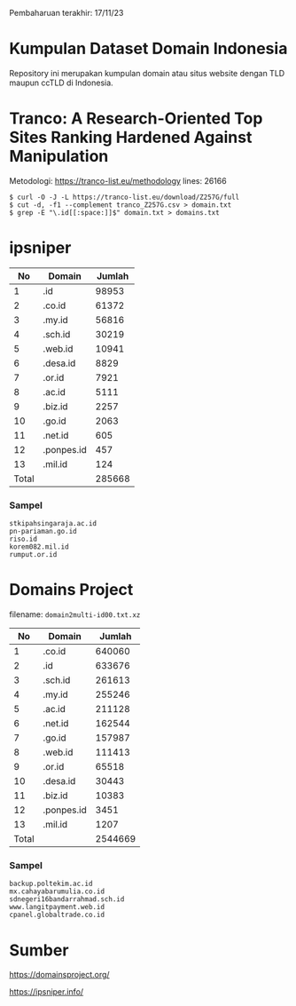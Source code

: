 Pembaharuan terakhir: 17/11/23


# Kumpulan Dataset Domain Indonesia
Repository ini merupakan kumpulan domain atau situs website dengan TLD maupun ccTLD di Indonesia.

# Tranco: A Research-Oriented Top Sites Ranking Hardened Against Manipulation
Metodologi: https://tranco-list.eu/methodology
lines: 26166

```
$ curl -O -J -L https://tranco-list.eu/download/Z257G/full 
$ cut -d, -f1 --complement tranco_Z257G.csv > domain.txt
$ grep -E "\.id[[:space:]]$" domain.txt > domains.txt

```

# ipsniper
| No | Domain | Jumlah |
|----|-------------|-------------------|
| 1  | .id         | 98953             |
| 2  | .co.id      | 61372             |
| 3  | .my.id      | 56816             |
| 4  | .sch.id     | 30219             |
| 5  | .web.id     | 10941             |
| 6  | .desa.id    | 8829              |
| 7  | .or.id      | 7921              |
| 8  | .ac.id      | 5111              |
| 9  | .biz.id     | 2257              |
| 10 | .go.id      | 2063              |
| 11 | .net.id     | 605               |
| 12 | .ponpes.id  | 457               |
| 13 | .mil.id     | 124               |
|  Total  |        | 285668            |


### Sampel
```
stkipahsingaraja.ac.id
pn-pariaman.go.id
riso.id
korem082.mil.id
rumput.or.id
```

# Domains Project
filename: `domain2multi-id00.txt.xz`


| No | Domain | Jumlah |
|----|-------------|-------------------|
| 1  | .co.id      | 640060            |
| 2  | .id         | 633676            |
| 3  | .sch.id     | 261613            |
| 4  | .my.id      | 255246            |
| 5  | .ac.id      | 211128            |
| 6  | .net.id     | 162544            |
| 7  | .go.id      | 157987            |
| 8  | .web.id     | 111413            |
| 9  | .or.id      | 65518             |
| 10 | .desa.id    | 30443             |
| 11 | .biz.id     | 10383             |
| 12 | .ponpes.id  | 3451              |
| 13 | .mil.id     | 1207              |
|   Total |        | 2544669           |


### Sampel
```
backup.poltekim.ac.id
mx.cahayabarumulia.co.id
sdnegeri16bandarrahmad.sch.id
www.langitpayment.web.id
cpanel.globaltrade.co.id
```

# Sumber
https://domainsproject.org/

https://ipsniper.info/